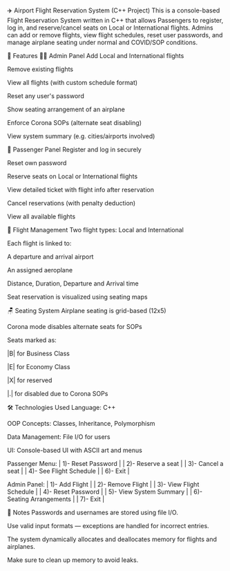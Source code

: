 ✈️ Airport Flight Reservation System (C++ Project)
This is a console-based Flight Reservation System written in C++ that allows Passengers to register, log in, and reserve/cancel seats on Local or International flights. Admins can add or remove flights, view flight schedules, reset user passwords, and manage airplane seating under normal and COVID/SOP conditions.

🚀 Features
👨‍💼 Admin Panel
Add Local and International flights

Remove existing flights

View all flights (with custom schedule format)

Reset any user's password

Show seating arrangement of an airplane

Enforce Corona SOPs (alternate seat disabling)

View system summary (e.g. cities/airports involved)

👤 Passenger Panel
Register and log in securely

Reset own password

Reserve seats on Local or International flights

View detailed ticket with flight info after reservation

Cancel reservations (with penalty deduction)

View all available flights

🛫 Flight Management
Two flight types: Local and International

Each flight is linked to:

A departure and arrival airport

An assigned aeroplane

Distance, Duration, Departure and Arrival time

Seat reservation is visualized using seating maps

🪑 Seating System
Airplane seating is grid-based (12x5)

Corona mode disables alternate seats for SOPs

Seats marked as:

|B| for Business Class

|E| for Economy Class

|X| for reserved

|.| for disabled due to Corona SOPs

🛠️ Technologies Used
Language: C++

OOP Concepts: Classes, Inheritance, Polymorphism

Data Management: File I/O for users

UI: Console-based UI with ASCII art and menus


Passenger Menu:
| 1)- Reset Password      |
| 2)- Reserve a seat      |
| 3)- Cancel a seat       |
| 4)- See Flight Schedule |
| 6)- Exit                |

Admin Panel:
| 1)- Add Flight               |
| 2)- Remove Flight            |
| 3)- View Flight Schedule     |
| 4)- Reset Password           |
| 5)- View System Summary      |
| 6)- Seating Arrangements     |
| 7)- Exit                     |

📝 Notes
Passwords and usernames are stored using file I/O.

Use valid input formats — exceptions are handled for incorrect entries.

The system dynamically allocates and deallocates memory for flights and airplanes.

Make sure to clean up memory to avoid leaks.
